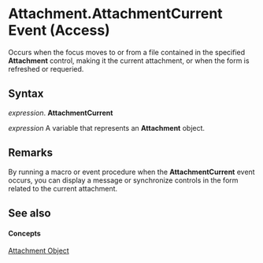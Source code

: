 
# Attachment.AttachmentCurrent Event (Access)

Occurs when the focus moves to or from a file contained in the specified  **Attachment** control, making it the current attachment, or when the form is refreshed or requeried.


## Syntax

 _expression_. **AttachmentCurrent**

 _expression_ A variable that represents an **Attachment** object.


## Remarks

By running a macro or event procedure when the  **AttachmentCurrent** event occurs, you can display a message or synchronize controls in the form related to the current attachment.


## See also


#### Concepts


[Attachment Object](b0756145-9012-f9b9-7df9-e168defed3bf.md)
